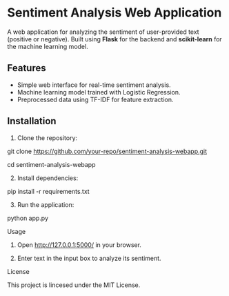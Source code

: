 # Sentiment Analysis Web Application

A web application for analyzing the sentiment of user-provided text (positive or negative). Built using **Flask** for the backend and **scikit-learn** for the machine learning model.

## Features
- Simple web interface for real-time sentiment analysis.
- Machine learning model trained with Logistic Regression.
- Preprocessed data using TF-IDF for feature extraction.

## Installation
1. Clone the repository:

git clone https://github.com/your-repo/sentiment-analysis-webapp.git

cd sentiment-analysis-webapp

2. Install dependencies:

pip install -r requirements.txt

3. Run the application:

python app.py

Usage

1. Open http://127.0.0.1:5000/ in your browser.

2. Enter text in the input box to analyze its sentiment.

License

This project is lincesed under the MIT License.
